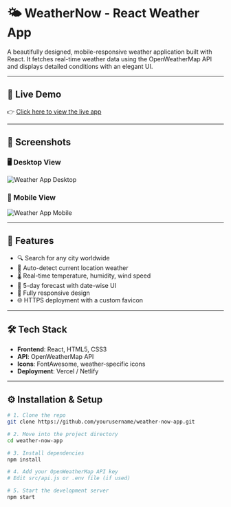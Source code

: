 # 🌤️ WeatherNow - React Weather App

A beautifully designed, mobile-responsive weather application built with React. It fetches real-time weather data using the OpenWeatherMap API and displays detailed conditions with an elegant UI.

---

## 🚀 Live Demo

👉 [Click here to view the live app]([https://your-deployed-url.com])

---

## 📸 Screenshots

### 🖥️ Desktop View
![Weather App Desktop](./screenshots/desktop.png)

### 📱 Mobile View
![Weather App Mobile](./screenshots/mobile.png)

---

## 🌟 Features

- 🔍 Search for any city worldwide
- 📍 Auto-detect current location weather
- 🌡️ Real-time temperature, humidity, wind speed
- 📆 5-day forecast with date-wise UI
- 📱 Fully responsive design
- 🌐 HTTPS deployment with a custom favicon

---

## 🛠️ Tech Stack

- **Frontend**: React, HTML5, CSS3
- **API**: OpenWeatherMap API
- **Icons**: FontAwesome, weather-specific icons
- **Deployment**: Vercel / Netlify

---

## ⚙️ Installation & Setup

```bash
# 1. Clone the repo
git clone https://github.com/yourusername/weather-now-app.git

# 2. Move into the project directory
cd weather-now-app

# 3. Install dependencies
npm install

# 4. Add your OpenWeatherMap API key
# Edit src/api.js or .env file (if used)

# 5. Start the development server
npm start
